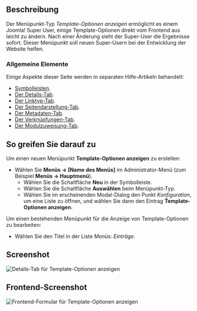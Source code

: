 <!-- Filename: Help4.x:Menu_Item:_Display_Template_Options / Display title: Menüeintrag Template-Optionen -->

## Beschreibung

Der Menüpunkt-Typ *Template-Optionen anzeigen* ermöglicht es einem Joomla! Super User, einige Template-Optionen direkt vom Frontend aus leicht zu ändern. Nach einer Änderung sieht der Super-User die Ergebnisse sofort. Dieser Menüpunkt soll neuen Super-Usern bei der Entwicklung der Website helfen.

### Allgemeine Elemente

Einige Aspekte dieser Seite werden in separaten Hilfe-Artikeln behandelt:

* [Symbolleisten](jdocmanual?article=help/common-elements/toolbars).
* [Der Details-Tab](jdocmanual?article=help/menu-items-common/menu-item-details).
* [Der Linktyp-Tab](jdocmanual?article=help/menu-items-common/menu-item-link-type).
* [Der Seitendarstellung-Tab](jdocmanual?article=help/menu-items-common/menu-item-page-display).
* [Der Metadaten-Tab](jdocmanual?article=help/menu-items-common/menu-item-metadata).
* [Der Verknüpfungen-Tab](jdocmanual?article=help/common-elements/edit-associations).
* [Der Modulzuweisung-Tab](jdocmanual?article=help/menu-items-common/menu-item-module-assignment).

## So greifen Sie darauf zu

Um einen neuen Menüpunkt **Template-Optionen anzeigen** zu erstellen:

- Wählen Sie **Menüs → \[Name des Menüs\]** im Administrator-Menü (zum Beispiel **Menüs → Hauptmenü**).
  - Wählen Sie die Schaltfläche **Neu** in der Symbolleiste.
  - Wählen Sie die Schaltfläche **Auswählen** beim Menüpunkt-Typ.
  - Wählen Sie im erscheinenden Modal-Dialog den Punkt *Konfiguration*, um eine Liste zu öffnen, und wählen Sie dann den Eintrag **Template-Optionen anzeigen**.

Um einen bestehenden Menüpunkt für die Anzeige von Template-Optionen zu bearbeiten:

- Wählen Sie den Titel in der Liste *Menüs: Einträge*.

## Screenshot

![Details-Tab für Template-Optionen anzeigen](../../../de/images/menu-items/configuration-display-template-options-details.png)

## Frontend-Screenshot

![Frontend-Formular für Template-Optionen anzeigen](../../../en/images/menu-items/configuration-display-template-options-frontend.png)
